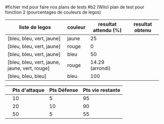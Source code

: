 #fichier md pour faire nos plans de tests
#b2 (Wilo) plan de test pour fonction 2 (pourcentages de couleurs de legos)

| liste de legos                                | couleur | resultat attendu (%) | resultat obtenu |
|-----------------------------------------------|---------|----------------------|-----------------|
| [bleu, bleu, vert, jaune]                     | jaune   | 25                   |                 | 
| [bleu, bleu, vert, jaune]                     | rouge   | 0                    |                 | 
| [bleu, bleu, vert, jaune]                     | bleu    | 50                   |                 | 
| [bleu, bleu, vert, jaune, jaune, vert, rouge] | rouge   | 14.29 (arrondi)      |                 | 
| [bleu, bleu, bleu]                            | bleu    | 100                  |                 | 
 
|                | Pts d'attaque | Pts Défense | Pts vie restante | 
|----------------|---------------|-------------|------------------|
|                | 10            | 5           | 95               |
|                | 20            | 10          | 90               |
|                | 50            | 5           | 55               |
